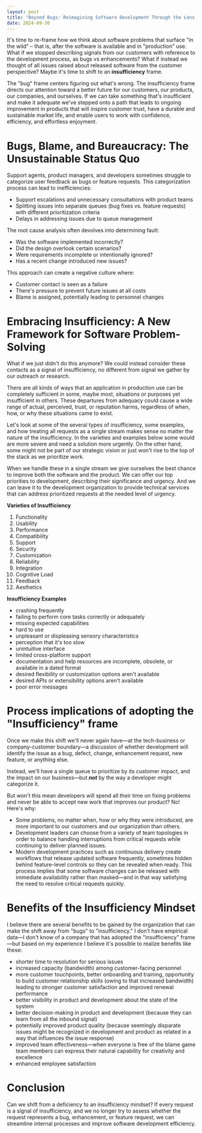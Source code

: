 ```yaml
---
layout: post
title: "Beyond Bugs: Reimagining Software Development Through the Lens of Insufficiency"
date: 2024-09-30
---
```


It's time to re-frame how we think about software problems that surface "in the wild" – that is, after the software is available and in "production" use. What if we stopped describing signals from our customers with reference to the development process, as bugs vs enhancements? What if instead we thought of all issues raised about released software from the customer perspective? Maybe it's time to shift to an **insufficiency** frame. 

The "bug" frame centers figuring out what's wrong. The insufficiency frame directs our attention toward a better future for our customers, our products, our companies, and ourselves. If we can take something that's insufficient and make it adequate we've stepped onto a path that leads to ongoing improvement in  products that will inspire customer trust, have a durable and sustainable market life, and enable users to work with confidence, efficiency, and effortless enjoyment.<!--more-->

# Bugs, Blame, and Bureaucracy: The Unsustainable Status Quo

Support agents, product managers, and developers sometimes struggle to categorize user feedback as bugs or feature requests. This categorization process can lead to inefficiencies:

* Support escalations and unnecessary consultations with product teams
* Splitting issues into separate queues (bug fixes vs. feature requests) with different prioritization criteria
* Delays in addressing issues due to queue management

The root cause analysis often devolves into determining fault:

* Was the software implemented incorrectly?
* Did the design overlook certain scenarios?
* Were requirements incomplete or intentionally ignored?
* Has a recent change introduced new issues?

This approach can create a negative culture where:

* Customer contact is seen as a failure
* There's pressure to prevent future issues at all costs
* Blame is assigned, potentially leading to personnel changes

# Embracing Insufficiency: A New Framework for Software Problem-Solving

What if we just didn't do this anymore? We could instead consider these contacts as a signal of insufficiency, no different from signal we gather by our outreach or research. 

There are all kinds of ways that an application in production use can be completely sufficient in some, maybe most, situations or purposes yet insufficient in others. These departures from adequacy could cause a wide range of actual, perceived, trust, or reputation harms, regardless of when, how, or why these situations came to exist. 

Let's look at some of the several types of insufficiency, some examples, and how treating all requests as a single stream makes sense no matter the nature of the insufficiency. In the varieties and examples below some would are more severe and need a solution more urgently. On the other hand, some might not be part of our strategic vision or just won't rise to the top of the stack as we prioritize work.

When we handle these in a single stream we give ourselves the best chance to improve both the software and the product. We can offer our top priorities to development, describing their significance and urgency. And we can leave it to the development organization to provide technical services that can address prioritized requests at the needed level of urgency.

**Varieties of Insufficiency**
1. Functionality
2. Usability
3. Performance
4. Compatibility
5. Support
6. Security
7. Customization
8. Reliability
9. Integration
10. Cognitive Load
11. Feedback
12. Aesthetics

**Insufficiency Examples**
* crashing frequently
* failing to perform core tasks correctly or adequately
* missing expected capabilities
* hard to use
* unpleasant or displeasing sensory characteristics
* perception that it's too slow
* unintuitive interface
* limited cross-platform support
* documentation and help resources are incomplete, obsolete, or available in a dated format
* desired flexibility or customization options aren't available
* desired APIs or extensibility options aren't available
* poor error messages

# Process implications of adopting the "Insufficiency" frame

Once we make this shift we'll never again have—at the tech-business or company-customer boundary—a discussion of whether development will identify the issue as a bug, defect, change, enhancement request, new feature, or anything else. 

Instead, we'll have a single queue to prioritize by its customer impact, and the impact on our business—but _**not**_ by the way a developer might categorize it. 

But won't this mean developers will spend all their time on fixing problems and never be able to accept new work that improves our product? No! Here's why:

* Some problems, no matter when, how or why they were introduced, are more important to our customers and our organization than others.
* Development leaders can choose from a variety of team topologies in order to balance handling interruptions from critical requests while continuing to deliver planned issues.
* Modern development practices such as continuous delivery create workflows that release updated software frequently, sometimes hidden behind feature-level controls so they can be revealed when ready. This process implies that some software changes can be released with immediate availability rather than masked—and in that way satisfying the need to resolve critical requests quickly. 

# Benefits of the Insufficiency Mindset

I believe there are several benefits to be gained by the organization that can make the shift away from "bugs" to "insufficiency." I don't have empirical data—I don't know of a company that has adopted the "insufficiency" frame—but based on my experience I believe it's possible to realize benefits like these:

* shorter time to resolution for serious issues
* increased capacity (bandwidth) among customer-facing personnel
* more customer touchpoints, better onboarding and training, opportunity to build customer relationship skills (owing to that increased bandwidth) leading to stronger customer satisfaction and improved renewal performance
* better visibility in product and development about the state of the system
* better decision-making in product and development (because they can learn from all the inbound signal)
* potentially improved product quality (because seemingly disparate issues might be recognized in development and product as related in a way that influences the issue response)
* improved team effectiveness—when everyone is free of the blame game team members can express their natural capability for creativity and excellence 
* enhanced employee satisfaction

# Conclusion
Can we shift from a deficiency to an insufficiency mindset? If every request is a signal of insufficiency, and we no longer try to assess whether the request represents a bug, enhancement, or feature request, we can streamline internal processes and improve software development efficiency.

